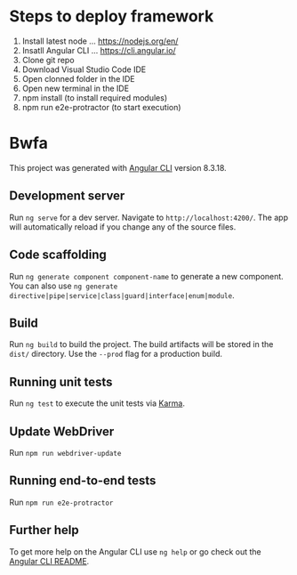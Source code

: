 # Steps to deploy framework
1. Install latest node ... https://nodejs.org/en/
2. Insatll Angular CLI ... https://cli.angular.io/
3. Clone git repo
4. Download Visual Studio Code IDE
5. Open clonned folder in the IDE
6. Open new terminal in the IDE
7. npm install (to install required modules)
8. npm run e2e-protractor (to start execution)

# Bwfa

This project was generated with [Angular CLI](https://github.com/angular/angular-cli) version 8.3.18.

## Development server

Run `ng serve` for a dev server. Navigate to `http://localhost:4200/`. The app will automatically reload if you change any of the source files.

## Code scaffolding

Run `ng generate component component-name` to generate a new component. You can also use `ng generate directive|pipe|service|class|guard|interface|enum|module`.

## Build

Run `ng build` to build the project. The build artifacts will be stored in the `dist/` directory. Use the `--prod` flag for a production build.

## Running unit tests

Run `ng test` to execute the unit tests via [Karma](https://karma-runner.github.io).

## Update WebDriver

Run `npm run webdriver-update`

## Running end-to-end tests

Run `npm run e2e-protractor`

## Further help

To get more help on the Angular CLI use `ng help` or go check out the [Angular CLI README](https://github.com/angular/angular-cli/blob/master/README.md).
